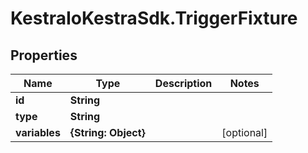 # KestraIoKestraSdk.TriggerFixture

## Properties

Name | Type | Description | Notes
------------ | ------------- | ------------- | -------------
**id** | **String** |  | 
**type** | **String** |  | 
**variables** | **{String: Object}** |  | [optional] 


